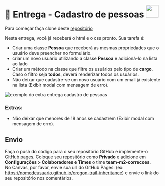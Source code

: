 # 🏁 Entrega - Cadastro de pessoas <img src="https://cdn.jsdelivr.net/gh/devicons/devicon/icons/react/react-original.svg"  width="40" height="40"/>

Para começar faça clone deste [repositório](https://classroom.github.com/a/IHzmQUQf)

Nesta entrega, você já receberá o html e o css pronto. Sua tarefa é:

- Criar uma classe **Pessoa** que receberá as mesmas propriedades que o usuário deve preencher no formulário.
- criar um novo usuário utilizando a classe **Pessoa** e adicioná-lo na lista ao lado
- Criar um método na classe que filtre os usuários pelo tipo de **cargo**. Caso o filtro seja **todos**, deverá renderizar todos os usuários.
- Não deixar que cadastre-se um novo usuário com um email já existente na lista (Exibir modal com mensagem de erro).

![exemplo do extra entrega cadastro de pessoas](https://kenzie-academy-brasil.gitlab.io/fullstack/frontend/modulo2/sprint2/gifs/entrega-cadastro-de-pessoas/cadastro-extras.gif)

### Extras:

- Não deixar que menores de 18 anos se cadastrem (Exibir modal com mensagem de erro).

## Envio

Faça o push do código para o seu repositório GitHub e implemente-o GitHub pages. Coloque seu repositório como **Privado** e adicione em **Configurações > Colaboradores e Times** o time **team-m2-correcoes**.  
No Canvas, por favor, envie sua url do GitHub Pages: (ex: https://nomedeusuario.github.io/oregon-trail-inheritance) e envie o link do seu repositório nos comentários.
